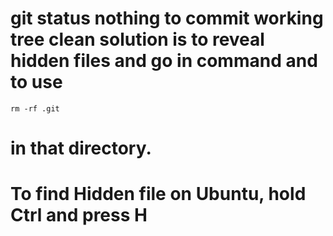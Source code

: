 # git status nothing to commit working tree clean solution is to reveal hidden files and go in command and to use 
``rm -rf .git`` 
# in that directory. <br/>
# To find Hidden file on Ubuntu, hold Ctrl and press H